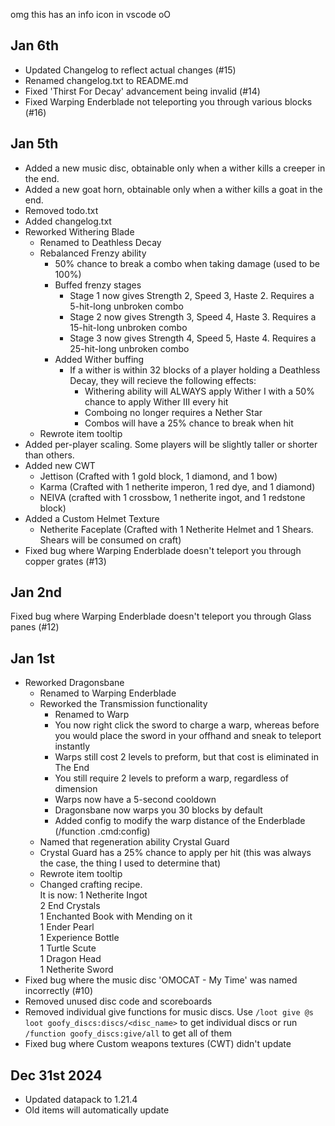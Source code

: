 omg this has an info icon in vscode oO

Jan 6th
---------
- Updated Changelog to reflect actual changes (#15)
- Renamed changelog.txt to README.md
- Fixed 'Thirst For Decay' advancement being invalid (#14)
- Fixed Warping Enderblade not teleporting you through various blocks (#16)

Jan 5th
---------
- Added a new music disc, obtainable only when a wither kills a creeper in the end.
- Added a new goat horn, obtainable only when a wither kills a goat in the end.
- Removed todo.txt
- Added changelog.txt
- Reworked Withering Blade
    - Renamed to Deathless Decay
    - Rebalanced Frenzy ability
        - 50% chance to break a combo when taking damage (used to be 100%)
        - Buffed frenzy stages
            - Stage 1 now gives Strength 2, Speed 3, Haste 2. Requires a 5-hit-long unbroken combo
            - Stage 2 now gives Strength 3, Speed 4, Haste 3. Requires a 15-hit-long unbroken combo
            - Stage 3 now gives Strength 4, Speed 5, Haste 4. Requires a 25-hit-long unbroken combo
        - Added Wither buffing
            - If a wither is within 32 blocks of a player holding a Deathless Decay, they will recieve the following effects:
                * Withering ability will ALWAYS apply Wither I with a 50% chance to apply Wither III every hit
                * Comboing no longer requires a Nether Star
                * Combos will have a 25% chance to break when hit
    - Rewrote item tooltip
- Added per-player scaling. Some players will be slightly taller or shorter than others.
- Added new CWT
    - Jettison (Crafted with 1 gold block, 1 diamond, and 1 bow)
    - Karma (Crafted with 1 netherite imperon, 1 red dye, and 1 diamond)
    - NEIVA (crafted with 1 crossbow, 1 netherite ingot, and 1 redstone block)
- Added a Custom Helmet Texture 
    - Netherite Faceplate (Crafted with 1 Netherite Helmet and 1 Shears. Shears will be consumed on craft)
- Fixed bug where Warping Enderblade doesn't teleport you through copper grates (#13)

Jan 2nd
---------
Fixed bug where Warping Enderblade doesn't teleport you through Glass panes (#12)

Jan 1st
---------
- Reworked Dragonsbane
    - Renamed to Warping Enderblade
    - Reworked the Transmission functionality
        - Renamed to Warp
        - You now right click the sword to charge a warp, whereas before you would place the sword in your offhand and sneak to teleport instantly
        - Warps still cost 2 levels to preform, but that cost is eliminated in The End
        - You still require 2 levels to preform a warp, regardless of dimension
        - Warps now have a 5-second cooldown
        - Dragonsbane now warps you 30 blocks by default
        - Added config to modify the warp distance of the Enderblade (/function .cmd:config)
    - Named that regeneration ability Crystal Guard
    - Crystal Guard has a 25% chance to apply per hit (this was always the case, the thing I used to determine that)
    - Rewrote item tooltip
    - Changed crafting recipe.  
    It is now:
         1 Netherite Ingot  
         2 End Crystals  
         1 Enchanted Book with Mending on it  
         1 Ender Pearl  
         1 Experience Bottle  
         1 Turtle Scute  
         1 Dragon Head  
         1 Netherite Sword  
- Fixed bug where the music disc 'OMOCAT - My Time' was named incorrectly (#10)
- Removed unused disc code and scoreboards
- Removed individual give functions for music discs. Use `/loot give @s loot goofy_discs:discs/<disc_name>` to get individual discs or run `/function goofy_discs:give/all` to get all of them
- Fixed bug where Custom weapons textures (CWT) didn't update


Dec 31st 2024
---------
- Updated datapack to 1.21.4
- Old items will automatically update